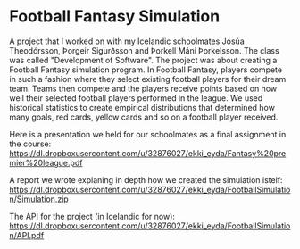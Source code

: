 # Football Fantasy Simulation

A project that I worked on with my Icelandic schoolmates Jósúa Theodórsson, Þorgeir Sigurðsson and Þorkell Máni Þorkelsson. The class was called "Development of Software". The project was about creating a Football Fantasy simulation program. In Football Fantasy, players compete in such a fashion where they select existing football players for their dream team. Teams then compete and the players receive points based on how well their selected football players performed in the league. We used historical statistics to create empirical distributions that determined how many goals, red cards, yellow cards and so on a football player received. 

Here is a presentation we held for our schoolmates as a final assignment in the course: https://dl.dropboxusercontent.com/u/32876027/ekki_eyda/Fantasy%20premier%20league.pdf

A report we wrote explaning in depth how we created the simulation istelf:
https://dl.dropboxusercontent.com/u/32876027/ekki_eyda/FootballSimulation/Simulation.zip

The API for the project (in Icelandic for now):
https://dl.dropboxusercontent.com/u/32876027/ekki_eyda/FootballSimulation/API.pdf
